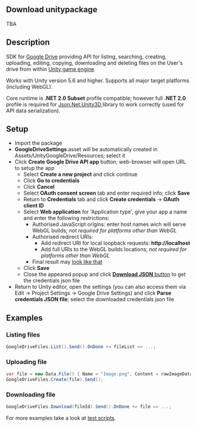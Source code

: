 ## Download unitypackage
TBA

## Description
SDK for [Google Drive](https://www.google.com/drive/) providing API for listing, searching, creating, uploading, editing, copying, downloading and deleting files on the User's drive from within [Unity game engine](https://unity3d.com/).

Works with Unity version 5.6 and higher. Supports all major target platforms (including WebGL).

Core runtime is **.NET 2.0 Subset** profile compatible; however full **.NET 2.0** profile is required for [Json.Net.Unity3D
](https://github.com/SaladLab/Json.Net.Unity3D) library to work correctly (used for API data serialization).

## Setup
- Import the package
- **GoogleDriveSettings**.asset will be automatically created in Assets/UnityGoogleDrive/Resources; select it
- Click **Create Google Drive API app** button; web-browser will open URL to setup the app
  - Select **Create a new project** and click continue
  - Click **Go to credentials**
  - Click **Cancel** 
  - Select **OAuth consent screen** tab and enter required info; click **Save**
  - Return to **Credentials** tab and click **Create credentials** -> **OAuth client ID**
  - Select **Web application** for 'Application type', give your app a name and enter the following restrictions:
    - Authorised JavaScript origins: enter host names wich will serve WebGL builds; *not required for platforms other than WebGL*
    - Authorised redirect URIs:
      - Add redirect URI for local loopback requests: **http://localhost**
      - Add full URIs to the WebGL builds locations; *not required for platforms other than WebGL*
    - Final result may [look like that](https://i.gyazo.com/34c05f3b5262c249b3f9b45d7daabd44.png) 
  - Click **Save**
  - Close the appeared popup and click [**Download JSON** button](https://i.gyazo.com/d6b620221f1326aada98b02e011b9094.png) to get the credentials json file
- Return to Unity editor, open the settings (you can also access them via Edit -> Project Settings -> Google Drive Settings) and click **Parse credentials JSON file**; select the downloaded credentials json file

## Examples
### Listing files
```csharp
GoogleDriveFiles.List().Send().OnDone += fileList => ...;
```
### Uploading file
```csharp
var file = new Data.File() { Name = "Image.png", Content = rawImageData, MimeType = "image/png" };
GoogleDriveFiles.Create(file).Send();
```
### Downloading file
```csharp
GoogleDriveFiles.Download(fileId).Send().OnDone += file => ...;
```
For more examples take a look at [test scripts](https://github.com/Elringus/UnityGoogleDrive/tree/master/Assets/Scripts).
